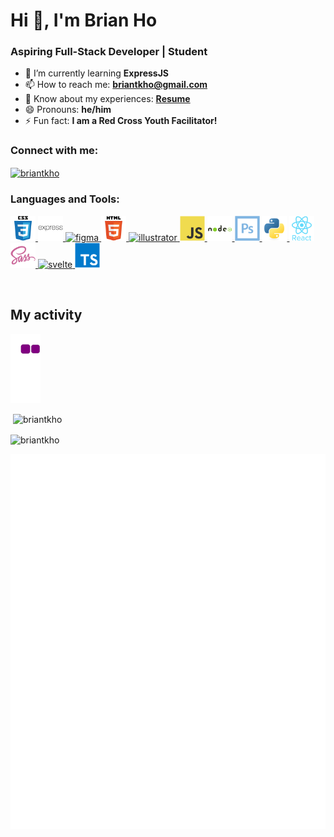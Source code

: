 <h1 align="left">Hi 👋, I'm Brian Ho</h1>
<h3 align="left">Aspiring Full-Stack Developer | Student</h3>

- 🌱 I’m currently learning **ExpressJS**
- 📫 How to reach me: **briantkho@gmail.com**
- 📄 Know about my experiences: **[Resume](https://drive.google.com/file/d/16jfPSO66XiIPA24zInGGcFcmQphjMEQd/view?usp=sharing)**
- 😄 Pronouns: **he/him**
- ⚡ Fun fact: **I am a Red Cross Youth Facilitator!**

<h3 align="left">Connect with me:</h3>
<p align="left">
<a href="https://www.linkedin.com/in/briantkho/" target="blank"><img align="center" src="https://cdn.jsdelivr.net/npm/simple-icons@3.0.1/icons/linkedin.svg" alt="briantkho" height="30" width="40" /></a>
</p>

<h3 align="left">Languages and Tools:</h3>
<p align="left"> <a href="https://www.w3schools.com/css/" target="_blank" rel="noreferrer"> <img src="https://raw.githubusercontent.com/devicons/devicon/master/icons/css3/css3-original-wordmark.svg" alt="css3" width="40" height="40"/> </a> <a href="https://expressjs.com" target="_blank" rel="noreferrer"> <img src="https://raw.githubusercontent.com/devicons/devicon/master/icons/express/express-original-wordmark.svg" alt="express" width="40" height="40"/> </a> <a href="https://www.figma.com/" target="_blank" rel="noreferrer"> <img src="https://www.vectorlogo.zone/logos/figma/figma-icon.svg" alt="figma" width="40" height="40"/> </a> <a href="https://www.w3.org/html/" target="_blank" rel="noreferrer"> <img src="https://raw.githubusercontent.com/devicons/devicon/master/icons/html5/html5-original-wordmark.svg" alt="html5" width="40" height="40"/> </a> <a href="https://www.adobe.com/in/products/illustrator.html" target="_blank" rel="noreferrer"> <img src="https://www.vectorlogo.zone/logos/adobe_illustrator/adobe_illustrator-icon.svg" alt="illustrator" width="40" height="40"/> </a> <a href="https://developer.mozilla.org/en-US/docs/Web/JavaScript" target="_blank" rel="noreferrer"> <img src="https://raw.githubusercontent.com/devicons/devicon/master/icons/javascript/javascript-original.svg" alt="javascript" width="40" height="40"/> </a> <a href="https://nodejs.org" target="_blank" rel="noreferrer"> <img src="https://raw.githubusercontent.com/devicons/devicon/master/icons/nodejs/nodejs-original-wordmark.svg" alt="nodejs" width="40" height="40"/> </a> <a href="https://www.photoshop.com/en" target="_blank" rel="noreferrer"> <img src="https://raw.githubusercontent.com/devicons/devicon/master/icons/photoshop/photoshop-line.svg" alt="photoshop" width="40" height="40"/> </a> <a href="https://www.python.org" target="_blank" rel="noreferrer"> <img src="https://raw.githubusercontent.com/devicons/devicon/master/icons/python/python-original.svg" alt="python" width="40" height="40"/> </a> <a href="https://reactjs.org/" target="_blank" rel="noreferrer"> <img src="https://raw.githubusercontent.com/devicons/devicon/master/icons/react/react-original-wordmark.svg" alt="react" width="40" height="40"/> </a> <a href="https://sass-lang.com" target="_blank" rel="noreferrer"> <img src="https://raw.githubusercontent.com/devicons/devicon/master/icons/sass/sass-original.svg" alt="sass" width="40" height="40"/> </a> <a href="https://svelte.dev" target="_blank" rel="noreferrer"> <img src="https://upload.wikimedia.org/wikipedia/commons/1/1b/Svelte_Logo.svg" alt="svelte" width="40" height="40"/> </a> <a href="https://www.typescriptlang.org/" target="_blank" rel="noreferrer"> <img src="https://raw.githubusercontent.com/devicons/devicon/master/icons/typescript/typescript-original.svg" alt="typescript" width="40" height="40"/> </a> </p>

<br>

<h2> My activity </h2>

![Snake](https://github.com/briantkho/briantkho/blob/output/github-contribution-grid-snake.gif)

<p>&nbsp;<img align="center" src="https://github-readme-stats.vercel.app/api?username=briantkho&show_icons=true&locale=en" alt="briantkho" /></p>

<p><img align="center" src="https://github-readme-streak-stats.herokuapp.com/?user=briantkho&" alt="briantkho" /></p>

![Metrics](https://github.com/briantkho/briantkho/blob/main/github-metrics.svg)
